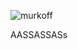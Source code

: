 ![murkoff](https://github.com/user-attachments/assets/a8058ad9-fbbf-4574-9c17-213c4d844f83)

<p class="center"> AASSASSASs</p>
